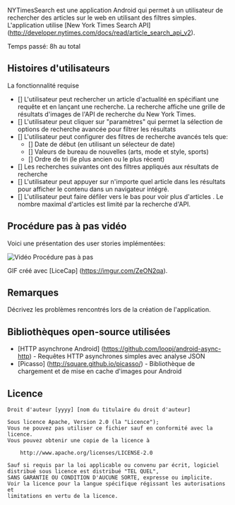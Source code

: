  NYTimesSearch est une application Android qui permet à un utilisateur de rechercher des articles sur le web en utilisant des filtres simples. L'application utilise [New York Times Search API] (http://developer.nytimes.com/docs/read/article_search_api_v2).

Temps passé:  8h au total

## Histoires d'utilisateurs

La fonctionnalité requise 

* [] L'utilisateur peut rechercher un article d'actualité  en spécifiant une requête et en lançant une recherche. La recherche affiche une grille de résultats d'images de l'API de recherche du New York Times.
* [] L'utilisateur peut cliquer sur "paramètres" qui permet la sélection de options de recherche avancée  pour filtrer les résultats
* [] L'utilisateur peut configurer des filtres de recherche avancés tels que:
  * [] Date de début (en utilisant un sélecteur de date)
  * [] Valeurs de bureau de nouvelles (arts, mode et style, sports)
  * [] Ordre de tri (le plus ancien ou le plus récent)
* [] Les recherches suivantes ont des filtres appliqués aux résultats de recherche
* [] L'utilisateur peut appuyer sur n'importe quel article dans les résultats pour afficher le contenu dans un navigateur intégré.
* [] L'utilisateur peut  faire défiler vers le bas pour voir plus d'articles . Le nombre maximal d'articles est limité par la recherche d'API.



## Procédure pas à pas vidéo

Voici une présentation des user stories implémentées:

<img src = 'https://imgur.com/539693e1-91cb-4d9c-9080-9614324a0aca/file.gif' title = 'Vidéo Procédure pas à pas' width = '' alt = 'Vidéo Procédure pas à pas' />

GIF créé avec [LiceCap] (https://imgur.com/ZeON2qa).

## Remarques

Décrivez les problèmes rencontrés lors de la création de l'application.

## Bibliothèques open-source utilisées

- [HTTP asynchrone Android] (https://github.com/loopj/android-async-http) - Requêtes HTTP asynchrones simples avec analyse JSON
- [Picasso] (http://square.github.io/picasso/) - Bibliothèque de chargement et de mise en cache d'images pour Android

## Licence

    Droit d'auteur [yyyy] [nom du titulaire du droit d'auteur]

    Sous licence Apache, Version 2.0 (la "Licence");
    Vous ne pouvez pas utiliser ce fichier sauf en conformité avec la licence.
    Vous pouvez obtenir une copie de la licence à

        http://www.apache.org/licenses/LICENSE-2.0

    Sauf si requis par la loi applicable ou convenu par écrit, logiciel
    distribué sous licence est distribué "TEL QUEL",
    SANS GARANTIE OU CONDITION D'AUCUNE SORTE, expresse ou implicite.
    Voir la licence pour la langue spécifique régissant les autorisations et
    limitations en vertu de la licence.
